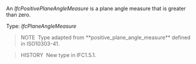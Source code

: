 An _IfcPositivePlaneAngleMeasure_ is a plane angle measure that is greater than zero.

Type: _IfcPlaneAngleMeasure_

> NOTE&nbsp; Type adapted from \*\*positive_plane_angle_measure\*\* defined in ISO10303-41.

> HISTORY&nbsp; New type in IFC1.5.1.
